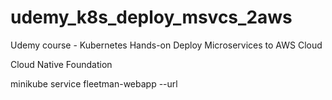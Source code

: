 # udemy_k8s_deploy_msvcs_2aws

Udemy course - Kubernetes Hands-on Deploy Microservices to AWS Cloud

Cloud Native Foundation

minikube service fleetman-webapp --url
